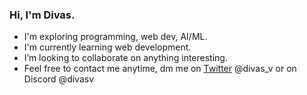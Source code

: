 ### Hi, I'm Divas.

<!--
**divasgt/divasgt** is a ✨ _special_ ✨ repository because its `README.md` (this file) appears on your GitHub profile.

Here are some ideas to get you started:

- 🔭 I’m currently working on something.
- 🌱 I’m currently learning ...
- 👯 I’m looking to collaborate on ...
- 🤔 I’m looking for help with ...
- 💬 Ask me about ...
- 📫 How to reach me: ...
- 😄 Pronouns: ...
- ⚡ Fun fact: ...
-->

- I'm exploring programming, web dev, AI/ML.
- I'm currently learning web development.
- I’m looking to collaborate on anything interesting.
- Feel free to contact me anytime, dm me on [Twitter](https://twitter.com/divas_v) @divas_v or on Discord @divasv
